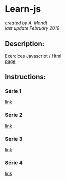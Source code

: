# Learn-js

*created by A. Mondt*
<br/>
*last update February 2019*

## Description:

Exercices Javascript / Html
<br/>
[page](https://amondt.github.io/Learn-js/)

## Instructions:

### Série 1
[link](https://github.com/becodeorg/BXL-Lovelace-3.9/tree/master/parcours/04.1-Javascript/js-exercises-base1)

### Série 2
[link](https://github.com/becodeorg/BXL-Lovelace-3.9/blob/master/parcours/04.1-Javascript/js-exercices-base2.md)

### Série 3
[link](https://github.com/becodeorg/BXL-Lovelace-3.9/tree/master/parcours/04.1-Javascript/js-exercises-base3)

### Série 4
[link](https://github.com/becodeorg/BXL-Lovelace-3.9/tree/master/parcours/04.1-Javascript/js-exercises-base4)
